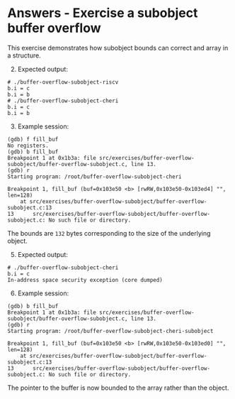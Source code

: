# Answers - Exercise a subobject buffer overflow

This exercise demonstrates how subobject bounds can correct and array in a
structure.

2. Expected output:
```
# ./buffer-overflow-subobject-riscv
b.i = c
b.i = b
# ./buffer-overflow-subobject-cheri
b.i = c
b.i = b
```
3. Example session:
```
(gdb) f fill_buf
No registers.
(gdb) b fill_buf
Breakpoint 1 at 0x1b3a: file src/exercises/buffer-overflow-subobject/buffer-overflow-subobject.c, line 13.
(gdb) r
Starting program: /root/buffer-overflow-subobject-cheri 

Breakpoint 1, fill_buf (buf=0x103e50 <b> [rwRW,0x103e50-0x103ed4] "", len=128)
    at src/exercises/buffer-overflow-subobject/buffer-overflow-subobject.c:13
13      src/exercises/buffer-overflow-subobject/buffer-overflow-subobject.c: No such file or directory.
```
The bounds are `132` bytes corresponding to the size of the underlying object.

5. Expected output:
```
# ./buffer-overflow-subobject-cheri
b.i = c
In-address space security exception (core dumped)
```
6. Example session:
```
(gdb) b fill_buf 
Breakpoint 1 at 0x1b3a: file src/exercises/buffer-overflow-subobject/buffer-overflow-subobject.c, line 13.
(gdb) r
Starting program: /root/buffer-overflow-subobject-cheri-subobject 

Breakpoint 1, fill_buf (buf=0x103e50 <b> [rwRW,0x103e50-0x103ed0] "", len=128)
    at src/exercises/buffer-overflow-subobject/buffer-overflow-subobject.c:13
13      src/exercises/buffer-overflow-subobject/buffer-overflow-subobject.c: No such file or directory.
```
The pointer to the buffer is now bounded to the array rather than the object.
